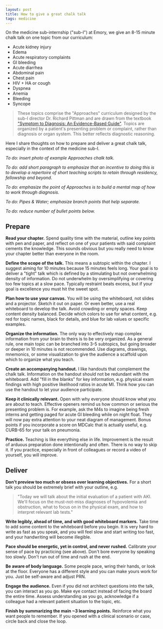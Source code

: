 ```yaml
---
layout: post
title: How to give a great chalk talk 
tags: medicine
---
```


On the medicine sub-internship ("sub-I") at Emory, we give an 8-15 minute chalk talk on one topic from our curriculum:

- Acute kidney injury
- Edema
- Acute respiratory complaints
- GI bleeding
- Acute diarrhea
- Abdominal pain
- Chest pain
- HIV + HA or cough
- Dyspnea
- Anemia
- Bleeding
- Syncope

> These topics comprise the "Approaches" curriculum designed by the sub-I director Dr. Richard Pittman and are drawn from the textbook ["Symptom to Diagnosis: An Evidence-Based Guide"](https://accessmedicine.mhmedical.com/book.aspx?bookid=383). Topics are organized by a patient's presenting problem or complaint, rather than diagnosis or organ system. This better reflects diagnostic reasoning.

Here I share thoughts on how to prepare and deliver a great chalk talk, especially in the context of the medicine sub-I.

_To do: insert photo of example Approaches chalk talk._

_To do: add short paragraph to emphasize that an incentive to doing this is to develop a repertoire of short teaching scripts to retain through residency, fellowship and beyond._

_To do: emphasize the point of Approaches is to build a mental map of how to work through diagnosis._

_To do: Pipes & Water; emphasize branch points that help separate._

_To do: reduce number of bullet points below._


## Prepare

__Read your chapter.__ Spend quality time with the material, outline key points with pen and paper, and reflect on one of your patients with said complaint cements the knowledge. This sounds obvious but you really need to know your chapter better than everyone in the room.

__Define the scope of the talk.__ This means a subtopic within the chapter. I suggest aiming for 10 minutes because 15 minutes feels long. Your goal is to deliver a "tight" talk which is defined by a stimulating but not overwhelming density of information. Do not underwhelm by oversimplifying or covering too few topics at a slow pace. Typically restraint beats excess, but if your goal is excellence you must hit the sweet spot.

__Plan how to use your canvas.__ You will be using the whiteboard, not slides and a projector. Sketch it out on paper. Or even better, use a real whiteboard to develop the talk. Avoid crowding or empty spaces. Keep content density balanced. Decide which colors to use for what content, e.g. red for topic names, black for details, and blue for lab values or specific examples.

__Organize the information.__ The only way to effectively map complex information from your brain to theirs is to be very organized. As a general rule, one main topic can be branched into 3-5 subtopics, but going broader or deeper in 10 minutes is not recommended. Use diagrams, drawings, mnemonics, or some visualization to give the audience a scaffold upon which to organize what you teach.

__Create an accompanying handout.__ I like handouts that complement the chalk talk. Information on the handout should not be redundant with the whiteboard. Add "fill in the blanks" for key information, e.g. physical exam findings with high positive likelihood ratios in acute MI. Think how you can use the handout to let your audience participate.

__Keep it clinically relevant.__ Open with why everyone should know what you are about to teach. Effective openers remind us how common or serious the presenting problem is. For example, ask the M4s to imagine being fresh interns and getting paged for acute GI bleeding while on night float. They will now pay extra attention to your neat diagram of management. Bonus points if you incorporate a score on MDCalc that is actually useful, e.g. CURB-65 for your talk on pneumonia. 

__Practice.__ Teaching is like everything else in life. Improvement is the result of arduous preparation done intentionally and often. There is no way to skip it. If you practice, especially in front of colleagues or record a video of yourself, you will improve. 


## Deliver

__Don't preview too much or obsess over learning objectives.__ For a short talk you should be extremely brief with your outline, e.g.
> "Today we will talk about the initial evaluation of a patient with AKI. We'll focus on the must-not-miss diagnoses of hypovolemia and obstruction, what to focus on in the physical exam, and how to interpret relevant lab tests."

__Write legibly, ahead of time, and with good whiteboard markers.__ Take time to add some content to the whiteboard before you begin. It is very hard to write as fast as you speak, and you will feel slow and start writing too fast, and your handwriting will become illegible. 

__Pace should be energetic, yet in control, and never rushed.__ Calibrate your sense of pace by practicing (see above). Don't bore everyone by speaking too slowly. Don't run out of time and rush at the end.

__Be aware of body language.__ Some people pace, wring their hands, or look at the floor. Everyone has a different style and you can make yours work for you. Just be self-aware and adjust PRN.

__Engage the audience.__ Even if you did not architect questions into the talk, you can interact as you go. Make eye contact instead of facing the board the entire time. Assess understanding as you go, acknowledge if a colleague had a relevant patient situation to the topic, etc.

__Finish by summarizing the main ~3 learning points.__ Reinforce what you want people to remember. If you opened with a clinical scenario or case, circle back and close the loop.
